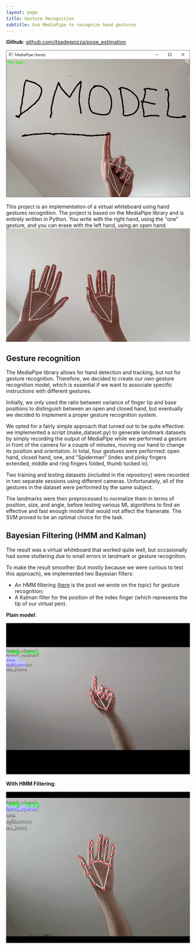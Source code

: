 ```yaml
---
layout: page
title: Gesture Recognition
subtitle: Use MediaPipe to recognize hand gestures
---
```

**Github**: [github.com/itsadeepizza/pose_estimation](https://github.com/itsadeepizza/pose_estimation)

![](images/gesture_detection_cover.png)

This project is an implementation of a virtual whiteboard using hand gestures recognition. The project is based on the MediaPipe library and is entirely written in Python.
You write with the right hand, using the "one" gesture, and you can erase with the left hand, using an open hand.
![](images/example.gif)


## Gesture recognition

The MediaPipe library allows for hand detection and tracking, but not for gesture recognition. Therefore, we decided to create our own gesture recognition model, which is essential if we want to associate specific instructions with different gestures.

Initially, we only used the ratio between variance of finger tip and base positions to distinguish between an open and closed hand, but eventually we decided to implement a proper gesture recognition system.

We opted for a fairly simple approach that turned out to be quite effective: we implemented a script (make_dataset.py) to generate landmark datasets by simply recording the output of MediaPipe while we performed a gesture in front of the camera for a couple of minutes, moving our hand to change its position and orientation. In total, four gestures were performed: open hand, closed hand, one, and "Spiderman" (index and pinky fingers extended, middle and ring fingers folded, thumb tucked in).

Two training and testing datasets (included in the repository) were recorded in two separate sessions using different cameras. Unfortunately, all of the gestures in the dataset were performed by the same subject.

The landmarks were then preprocessed to normalize them in terms of position, size, and angle, before testing various ML algorithms to find an effective and fast enough model that would not affect the framerate. The SVM proved to be an optimal choice for the task.

## Bayesian Filtering (HMM and Kalman)

The result was a virtual whiteboard that worked quite well, but occasionally had some stuttering due to small errors in landmark or gesture recognition.

To make the result smoother (but mostly because we were curious to test this approach), we implemented two Bayesian filters:

- An HMM filtering ([here](https://itsadeepizza.github.io/2023-03-12-hmm_filtering/) is the post we wrote on the topic) for gesture recognition;
- A Kalman filter for the position of the index finger (which represents the tip of our virtual pen).

**Plain model**:

![](images/no_filter_spiral.gif)

**With HMM Filtering**:

![](images/filtered_spiral.gif)
